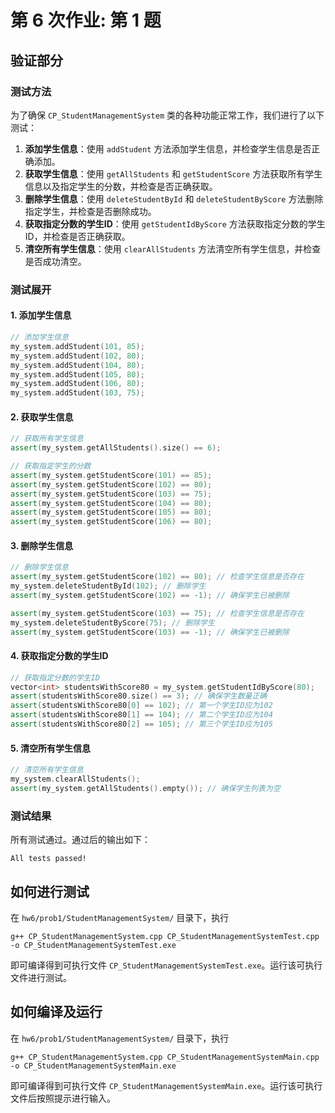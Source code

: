 # 第 6 次作业: 第 1 题

## 验证部分

### 测试方法

为了确保 `CP_StudentManagementSystem` 类的各种功能正常工作，我们进行了以下测试：

1. **添加学生信息**：使用 `addStudent` 方法添加学生信息，并检查学生信息是否正确添加。
2. **获取学生信息**：使用 `getAllStudents` 和 `getStudentScore` 方法获取所有学生信息以及指定学生的分数，并检查是否正确获取。
3. **删除学生信息**：使用 `deleteStudentById` 和 `deleteStudentByScore` 方法删除指定学生，并检查是否删除成功。
4. **获取指定分数的学生ID**：使用 `getStudentIdByScore` 方法获取指定分数的学生ID，并检查是否正确获取。
5. **清空所有学生信息**：使用 `clearAllStudents` 方法清空所有学生信息，并检查是否成功清空。

### 测试展开

#### 1. 添加学生信息

```cpp
// 添加学生信息
my_system.addStudent(101, 85);
my_system.addStudent(102, 80);
my_system.addStudent(104, 80);
my_system.addStudent(105, 80);
my_system.addStudent(106, 80);
my_system.addStudent(103, 75);
```

#### 2. 获取学生信息

```cpp
// 获取所有学生信息
assert(my_system.getAllStudents().size() == 6);

// 获取指定学生的分数
assert(my_system.getStudentScore(101) == 85);
assert(my_system.getStudentScore(102) == 80);
assert(my_system.getStudentScore(103) == 75);
assert(my_system.getStudentScore(104) == 80);
assert(my_system.getStudentScore(105) == 80);
assert(my_system.getStudentScore(106) == 80);
```

#### 3. 删除学生信息

```cpp
// 删除学生信息
assert(my_system.getStudentScore(102) == 80); // 检查学生信息是否存在
my_system.deleteStudentById(102); // 删除学生
assert(my_system.getStudentScore(102) == -1); // 确保学生已被删除

assert(my_system.getStudentScore(103) == 75); // 检查学生信息是否存在
my_system.deleteStudentByScore(75); // 删除学生
assert(my_system.getStudentScore(103) == -1); // 确保学生已被删除
```

#### 4. 获取指定分数的学生ID

```cpp
// 获取指定分数的学生ID
vector<int> studentsWithScore80 = my_system.getStudentIdByScore(80);
assert(studentsWithScore80.size() == 3); // 确保学生数量正确
assert(studentsWithScore80[0] == 102); // 第一个学生ID应为102
assert(studentsWithScore80[1] == 104); // 第二个学生ID应为104
assert(studentsWithScore80[2] == 105); // 第三个学生ID应为105
```

#### 5. 清空所有学生信息

```cpp
// 清空所有学生信息
my_system.clearAllStudents();
assert(my_system.getAllStudents().empty()); // 确保学生列表为空
```

### 测试结果

所有测试通过。通过后的输出如下：

```
All tests passed!
```

## 如何进行测试

在 `hw6/prob1/StudentManagementSystem/` 目录下，执行

```
g++ CP_StudentManagementSystem.cpp CP_StudentManagementSystemTest.cpp -o CP_StudentManagementSystemTest.exe
```

即可编译得到可执行文件 `CP_StudentManagementSystemTest.exe`。运行该可执行文件进行测试。

## 如何编译及运行

在 `hw6/prob1/StudentManagementSystem/` 目录下，执行

```
g++ CP_StudentManagementSystem.cpp CP_StudentManagementSystemMain.cpp -o CP_StudentManagementSystemMain.exe
```

即可编译得到可执行文件 `CP_StudentManagementSystemMain.exe`。运行该可执行文件后按照提示进行输入。

